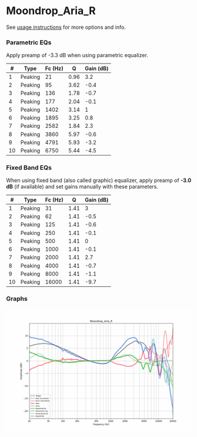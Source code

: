# Moondrop_Aria_R
See [usage instructions](https://github.com/jaakkopasanen/AutoEq#usage) for more options and info.

### Parametric EQs
Apply preamp of -3.3 dB when using parametric equalizer.

|   # | Type    |   Fc (Hz) |    Q |   Gain (dB) |
|-----|---------|-----------|------|-------------|
|   1 | Peaking |        21 | 0.96 |         3.2 |
|   2 | Peaking |        95 | 3.62 |        -0.4 |
|   3 | Peaking |       136 | 1.78 |        -0.7 |
|   4 | Peaking |       177 | 2.04 |        -0.1 |
|   5 | Peaking |      1402 | 3.14 |         1   |
|   6 | Peaking |      1895 | 3.25 |         0.8 |
|   7 | Peaking |      2582 | 1.84 |         2.3 |
|   8 | Peaking |      3860 | 5.97 |        -0.6 |
|   9 | Peaking |      4791 | 5.93 |        -3.2 |
|  10 | Peaking |      6750 | 5.44 |        -4.5 |

### Fixed Band EQs
When using fixed band (also called graphic) equalizer, apply preamp of **-3.0 dB** (if available) and set gains manually with these parameters.

|   # | Type    |   Fc (Hz) |    Q |   Gain (dB) |
|-----|---------|-----------|------|-------------|
|   1 | Peaking |        31 | 1.41 |         3   |
|   2 | Peaking |        62 | 1.41 |        -0.5 |
|   3 | Peaking |       125 | 1.41 |        -0.6 |
|   4 | Peaking |       250 | 1.41 |        -0.1 |
|   5 | Peaking |       500 | 1.41 |         0   |
|   6 | Peaking |      1000 | 1.41 |        -0.1 |
|   7 | Peaking |      2000 | 1.41 |         2.7 |
|   8 | Peaking |      4000 | 1.41 |        -0.7 |
|   9 | Peaking |      8000 | 1.41 |        -1.1 |
|  10 | Peaking |     16000 | 1.41 |        -9.7 |

### Graphs
![](./Moondrop_Aria_R.png)
